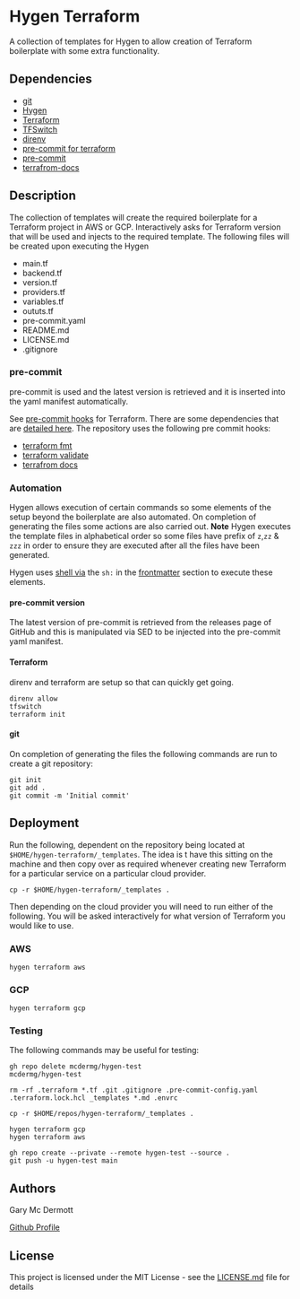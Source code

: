 # Hygen Terraform

A collection of templates for Hygen to allow creation of Terraform boilerplate with some extra functionality.

## Dependencies

- [git](https://git-scm.com/)
- [Hygen](https://www.hygen.io/)
- [Terraform](https://www.terraform.io/)
- [TFSwitch](https://tfswitch.warrensbox.com/)
- [direnv](https://direnv.net/)
- [pre-commit for terraform](https://github.com/antonbabenko/pre-commit-terraform)
- [pre-commit](https://github.com/antonbabenko/pre-commit-terraform)
- [terrafrom-docs](https://github.com/terraform-docs/terraform-docs#installation)

## Description

The collection of templates will create the required boilerplate for a Terraform project in AWS or GCP. Interactively asks for Terraform version that will be used and injects to the required template. The following files will be created upon executing the Hygen

- main.tf
- backend.tf
- version.tf
- providers.tf
- variables.tf
- oututs.tf
- pre-commit.yaml
- README.md
- LICENSE.md
- .gitignore

### pre-commit
pre-commit is used and the latest version is retrieved and it is inserted into the yaml manifest automatically.  

See [pre-commit hooks](https://github.com/antonbabenko/pre-commit-terraform) for Terraform. There are some dependencies that are [detailed here](https://github.com/antonbabenko/pre-commit-terraform#1-install-dependencies). The repository uses the following pre commit hooks:

* [terraform fmt](https://github.com/antonbabenko/pre-commit-terraform#terraform_fmt)
* [terraform validate](https://github.com/antonbabenko/pre-commit-terraform#terraform_validate)
* [terrafrom docs](https://github.com/antonbabenko/pre-commit-terraform#terraform_docs)


### Automation

Hygen allows execution of certain commands so some elements of the setup beyond the boilerplate are also automated. On completion of generating the files some actions are also carried out. **Note** Hygen executes the template files in alphabetical order so some files have prefix of `z`,`zz` & `zzz` in order to ensure they are executed after all the files have been generated.

Hygen uses [shell via](https://www.hygen.io/docs/templates/#shell) the `sh:` in the [frontmatter](https://www.hygen.io/docs/templates/#all-frontmatter-properties) section to execute these elements.


#### pre-commit version

The latest version of pre-commit is retrieved from the releases page of GitHub and this is manipulated via SED to be injected into the pre-commit yaml manifest.  

#### Terraform

direnv and terraform are setup so that can quickly get going.

```
direnv allow
tfswitch
terraform init
```

#### git

On completion of generating the files the following commands are run to create a git repository:

```
git init
git add .
git commit -m 'Initial commit'
```

## Deployment

Run the following, dependent on the repository being located at `$HOME/hygen-terraform/_templates`. The idea is t have this sitting on the machine and then copy over as required whenever creating new Terraform for a particular service on a particular cloud provider.

```
cp -r $HOME/hygen-terraform/_templates .
```

Then depending on the cloud provider you will need to run either of the following. You will be asked interactively for what version of Terraform you would like to use.

### AWS
```
hygen terraform aws
```

### GCP
```
hygen terraform gcp
```

### Testing

The following commands may be useful for testing:

```
gh repo delete mcdermg/hygen-test
mcdermg/hygen-test

rm -rf .terraform *.tf .git .gitignore .pre-commit-config.yaml .terraform.lock.hcl _templates *.md .envrc

cp -r $HOME/repos/hygen-terraform/_templates .

hygen terraform gcp
hygen terraform aws

gh repo create --private --remote hygen-test --source .
git push -u hygen-test main
```

## Authors

Gary Mc Dermott

<a href="https://github.com/mcdermg" target="_blank">Github Profile</a>

## License

This project is licensed under the MIT License - see the [LICENSE.md](LICENSE.md) file for details
